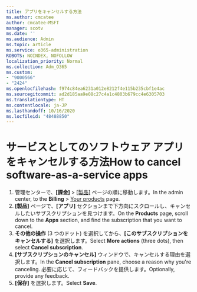 ```yaml
---
title: アプリをキャンセルする方法
ms.author: cmcatee
author: cmcatee-MSFT
manager: scotv
ms.date: ''
ms.audience: Admin
ms.topic: article
ms.service: o365-administration
ROBOTS: NOINDEX, NOFOLLOW
localization_priority: Normal
ms.collection: Adm_O365
ms.custom:
- "9000566"
- "2424"
ms.openlocfilehash: f974c84ea6231a012e8212f4e115b235cbf1e4ac
ms.sourcegitcommit: ad2d185aa9e08c27c4a1c4803b679cc4e6305703
ms.translationtype: HT
ms.contentlocale: ja-JP
ms.lasthandoff: 10/16/2020
ms.locfileid: "48488850"
---
```

# <a name="how-to-cancel-software-as-a-service-apps"></a><span data-ttu-id="aebbf-102">サービスとしてのソフトウェア アプリをキャンセルする方法</span><span class="sxs-lookup"><span data-stu-id="aebbf-102">How to cancel software-as-a-service apps</span></span>

1. <span data-ttu-id="aebbf-103">管理センターで、**[課金]** > [[製品]](https://go.microsoft.com/fwlink/p/?linkid=842054) ページの順に移動します。</span><span class="sxs-lookup"><span data-stu-id="aebbf-103">In the admin center, to the **Billing** > [Your products](https://go.microsoft.com/fwlink/p/?linkid=842054) page.</span></span>
2. <span data-ttu-id="aebbf-104">**[製品]** ページで、**[アプリ]** セクションまで下方向にスクロールし、キャンセルしたいサブスクリプションを見つけます。</span><span class="sxs-lookup"><span data-stu-id="aebbf-104">On the **Products** page, scroll down to the **Apps** section, and find the subscription that you want to cancel.</span></span> 
3. <span data-ttu-id="aebbf-105">**その他の操作** (3 つのドット) を選択してから、**[このサブスクリプションをキャンセルする]** を選択します。</span><span class="sxs-lookup"><span data-stu-id="aebbf-105">Select **More actions** (three dots), then select **Cancel subscription**.</span></span>
4. <span data-ttu-id="aebbf-106">**[サブスクリプションのキャンセル]** ウィンドウで、キャンセルする理由を選択します。</span><span class="sxs-lookup"><span data-stu-id="aebbf-106">In the **Cancel subscription** pane, choose a reason why you're canceling.</span></span> <span data-ttu-id="aebbf-107">必要に応じて、フィードバックを提供します。</span><span class="sxs-lookup"><span data-stu-id="aebbf-107">Optionally, provide any feedback.</span></span>
5. <span data-ttu-id="aebbf-108">**[保存]** を選択します。</span><span class="sxs-lookup"><span data-stu-id="aebbf-108">Select **Save**.</span></span>